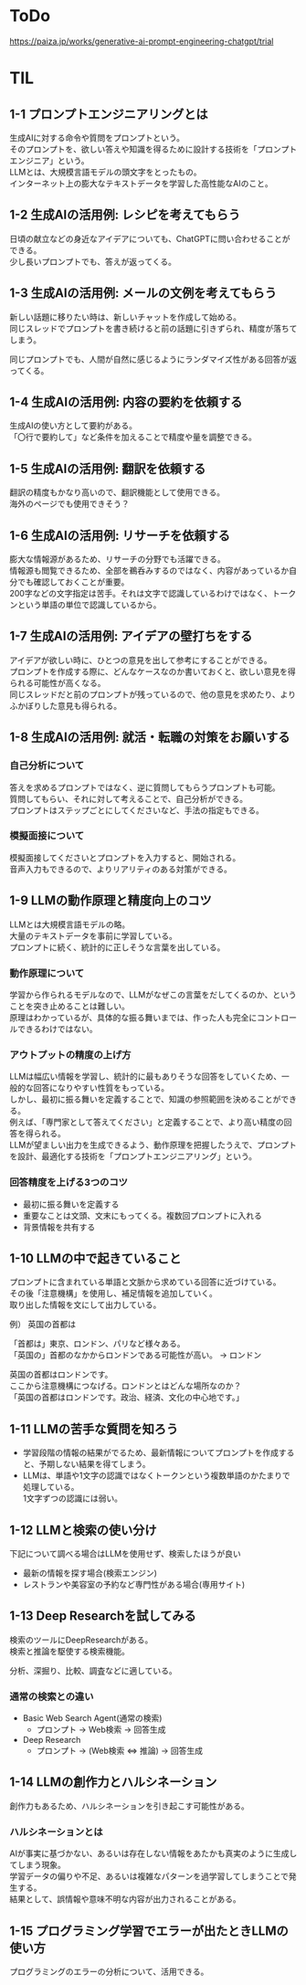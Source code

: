 # ToDo

https://paiza.jp/works/generative-ai-prompt-engineering-chatgpt/trial

# TIL

## 1-1 プロンプトエンジニアリングとは

生成AIに対する命令や質問をプロンプトという。<br>
そのプロンプトを、欲しい答えや知識を得るために設計する技術を「プロンプトエンジニア」という。<br>
LLMとは、大規模言語モデルの頭文字をとったもの。<br>
インターネット上の膨大なテキストデータを学習した高性能なAIのこと。

## 1-2 生成AIの活用例: レシピを考えてもらう

日頃の献立などの身近なアイデアについても、ChatGPTに問い合わせることができる。<br>
少し長いプロンプトでも、答えが返ってくる。

## 1-3 生成AIの活用例: メールの文例を考えてもらう

新しい話題に移りたい時は、新しいチャットを作成して始める。<br>
同じスレッドでプロンプトを書き続けると前の話題に引きずられ、精度が落ちてしまう。

同じプロンプトでも、人間が自然に感じるようにランダマイズ性がある回答が返ってくる。

## 1-4 生成AIの活用例: 内容の要約を依頼する

生成AIの使い方として要約がある。<br>
「〇行で要約して」など条件を加えることで精度や量を調整できる。

## 1-5 生成AIの活用例: 翻訳を依頼する

翻訳の精度もかなり高いので、翻訳機能として使用できる。<br>
海外のページでも使用できそう？

## 1-6 生成AIの活用例: リサーチを依頼する

膨大な情報源があるため、リサーチの分野でも活躍できる。<br>
情報源も閲覧できるため、全部を鵜呑みするのではなく、内容があっているか自分でも確認しておくことが重要。<br>
200字などの文字指定は苦手。それは文字で認識しているわけではなく、トークンという単語の単位で認識しているから。

## 1-7 生成AIの活用例: アイデアの壁打ちをする

アイデアが欲しい時に、ひとつの意見を出して参考にすることができる。<br>
プロンプトを作成する際に、どんなケースなのか書いておくと、欲しい意見を得られる可能性が高くなる。<br>
同じスレッドだと前のプロンプトが残っているので、他の意見を求めたり、よりふかぼりした意見も得られる。

## 1-8 生成AIの活用例: 就活・転職の対策をお願いする

### 自己分析について

答えを求めるプロンプトではなく、逆に質問してもらうプロンプトも可能。<br>
質問してもらい、それに対して考えることで、自己分析ができる。<br>
プロンプトはステップごとにしてくださいなど、手法の指定もできる。

### 模擬面接について

模擬面接してくださいとプロンプトを入力すると、開始される。<br>
音声入力もできるので、よりリアリティのある対策ができる。

## 1-9 LLMの動作原理と精度向上のコツ

LLMとは大規模言語モデルの略。<br>
大量のテキストデータを事前に学習している。<br>
プロンプトに続く、統計的に正しそうな言葉を出している。

### 動作原理について

学習から作られるモデルなので、LLMがなぜこの言葉をだしてくるのか、ということを突き止めることは難しい。<br>
原理はわかっているが、具体的な振る舞いまでは、作った人も完全にコントロールできるわけではない。

### アウトプットの精度の上げ方

LLMは幅広い情報を学習し、統計的に最もありそうな回答をしていくため、一般的な回答になりやすい性質をもっている。<br>
しかし、最初に振る舞いを定義することで、知識の参照範囲を決めることができる。<br>
例えば、「専門家として答えてください」と定義することで、より高い精度の回答を得られる。<br>
LLMが望ましい出力を生成できるよう、動作原理を把握したうえで、プロンプトを設計、最適化する技術を「プロンプトエンジニアリング」という。

### 回答精度を上げる3つのコツ

- 最初に振る舞いを定義する
- 重要なことは文頭、文末にもってくる。複数回プロンプトに入れる
- 背景情報を共有する

## 1-10 LLMの中で起きていること

プロンプトに含まれている単語と文脈から求めている回答に近づけている。<br>
その後「注意機構」を使用し、補足情報を追加していく。<br>
取り出した情報を文にして出力している。

例） 英国の首都は

「首都は」東京、ロンドン、パリなど様々ある。<br>
「英国の」首都のなかからロンドンである可能性が高い。 → ロンドン<br>

英国の首都はロンドンです。<br>
ここから注意機構につなげる。ロンドンとはどんな場所なのか？<br>
「英国の首都はロンドンです。政治、経済、文化の中心地です。」

## 1-11 LLMの苦手な質問を知ろう

- 学習段階の情報の結果がでるため、最新情報についてプロンプトを作成すると、予期しない結果を得てしまう。
- LLMは、単語や1文字の認識ではなくトークンという複数単語のかたまりで処理している。<br>
1文字ずつの認識には弱い。

## 1-12 LLMと検索の使い分け

下記について調べる場合はLLMを使用せず、検索したほうが良い
- 最新の情報を探す場合(検索エンジン)
- レストランや美容室の予約など専門性がある場合(専用サイト)

## 1-13 Deep Researchを試してみる

検索のツールにDeepResearchがある。<br>
検索と推論を駆使する検索機能。

分析、深掘り、比較、調査などに適している。

### 通常の検索との違い
- Basic Web Search Agent(通常の検索)
  - プロンプト → Web検索 → 回答生成
- Deep Research
  - プロンプト → (Web検索 ⇔ 推論) → 回答生成

## 1-14 LLMの創作力とハルシネーション

創作力もあるため、ハルシネーションを引き起こす可能性がある。

### ハルシネーションとは
AIが事実に基づかない、あるいは存在しない情報をあたかも真実のように生成してしまう現象。<br>
学習データの偏りや不足、あるいは複雑なパターンを過学習してしまうことで発生する。<br>
結果として、誤情報や意味不明な内容が出力されることがある。

## 1-15 プログラミング学習でエラーが出たときLLMの使い方

プログラミングのエラーの分析について、活用できる。